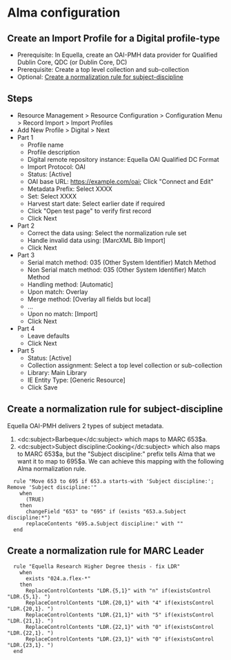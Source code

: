 # Alma configuration


## Create an Import Profile for a Digital profile-type
- Prerequisite: In Equella, create an OAI-PMH data provider for Qualified Dublin Core, QDC (or Dublin Core, DC)
- Prerequisite: Create a top level collection and sub-collection
- Optional: [Create a normalization rule for subject-discipline](#create-a-normalization-rule-for-subject-discipline)

## Steps
- Resource Management > Resource Configuration > Configuration Menu > Record Import > Import Profiles
- Add New Profile > Digital > Next
- Part 1
  * Profile name
  * Profile description
  * Digital remote repository instance: Equella OAI Qualified DC Format
  * Import Protocol: OAI
  * Status: [Active]
  * OAI base URL: https://example.com/oai; Click "Connect and Edit"
  * Metadata Prefix: Select XXXX
  * Set: Select XXXX
  * Harvest start date: Select earlier date if required
  * Click "Open test page" to verify first record
  * Click Next
- Part 2
  * Correct the data using: Select the normalization rule set
  * Handle invalid data using: [MarcXML Bib Import]
  * Click Next
- Part 3
  * Serial match method: 035 (Other System Identifier) Match Method
  * Non Serial match method: 035 (Other System Identifier) Match Method
  * Handling method: [Automatic]
  * Upon match: Overlay
  * Merge method: [Overlay all fields but local]
  * ...
  * Upon no match: [Import]
  * Click Next
- Part 4
  * Leave defaults
  * Click Next
- Part 5
  * Status: [Active]
  * Collection assignment: Select a top level collection or sub-collection
  * Library: Main Library
  * IE Entity Type: [Generic Resource]
  * Click Save

## Create a normalization rule for subject-discipline

Equella OAI-PMH delivers 2 types of subject metadata.

1. &lt;dc:subject>Barbeque&lt;/dc:subject> which maps to MARC 653$a.
2. &lt;dc:subject>Subject discipline:Cooking&lt;/dc:subject> which also maps
   to MARC 653$a, but the "Subject discipline:" prefix tells Alma that
   we want it to map to 695$a. We can achieve this mapping with the
   following Alma normalization rule.

```
  rule "Move 653 to 695 if 653.a starts-with 'Subject discipline:'; Remove 'Subject discipline:'"
    when
      (TRUE)
    then
      changeField "653" to "695" if (exists "653.a.Subject discipline:*")
      replaceContents "695.a.Subject discipline:" with ""
  end
```

## Create a normalization rule for MARC Leader

```
  rule "Equella Research Higher Degree thesis - fix LDR"
    when
      exists "024.a.flex-*"
    then
      ReplaceControlContents "LDR.{5,1}" with "n" if(existsControl "LDR.{5,1}. ")
      ReplaceControlContents "LDR.{20,1}" with "4" if(existsControl "LDR.{20,1}. ")
      ReplaceControlContents "LDR.{21,1}" with "5" if(existsControl "LDR.{21,1}. ")
      ReplaceControlContents "LDR.{22,1}" with "0" if(existsControl "LDR.{22,1}. ")
      ReplaceControlContents "LDR.{23,1}" with "0" if(existsControl "LDR.{23,1}. ")
  end
```

